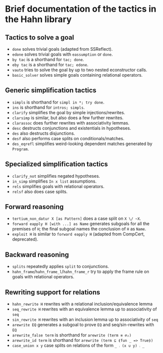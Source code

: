 # Brief documentation of the tactics in the Hahn library

## Tactics to solve a goal

- `done` solves trivial goals (adapted from SSReflect).
- `edone` solves trivial goals with `eassumption` or `done`.
- `by tac` is a shorthand for `tac; done`.
- `eby tac` is a shorthand for `tac; edone`.
- `vauto` tries to solve the goal by up to two nested econstructor calls.
- `basic_solver` solves simple goals containing relational operators.

## Generic simplification tactics

- `simpls` is shorthand for `simpl in *; try done`.
- `ins` is shorthand for `intros; simpls`.
- `clarify` simplifies the goal by simple injections/rewrites.
- `clarsimp` is similar, but also does a few further rewrites.
- `clarassoc` does further rewrites with associativity lemmas.
- `desc` destructs conjunctions and existentials in hypotheses.
- `des` also destructs disjunctions.
- `desf` also performs case splits on conditionals/matches.
- `des_eqrefl` simplifies weird-looking dependent matches generated by `Program`.

## Specialized simplification tactics

- `clarify_not` simplifies negated hypotheses.
- `in_simp` simplifies `In x list` assumptions.
- `rels` simplifies goals with relational operators.
- `relsf` also does case splits.

## Forward reasoning 

- `tertium_non_datur X [as Pattern]` does a case split on `X \/ ~X`.
- `forward eapply H [with ...] as Name` generates subgoals for all the premises of `H`;
  the final subgoal names the conclusion of `H` as `Name`.
- `exploit H` is similar to `forward eapply H` (adapted from CompCert, deprecated).

## Backward reasoning 

- `splits` repeatedly applies `split` to conjunctions.
- `hahn_frame`/`hahn_frame_l`/`hahn_frame_r` try to apply the frame rule on goals with relational operators.

## Rewriting support for relations

- `hahn_rewrite H` rewrites with a relational inclusion/equivalence lemma
- `seq_rewrite H` rewrites with an equivalence lemma up to associativity of `seq`
- `sin_rewrite H` rewrites with an inclusion lemma up to associativity of `seq`
- `arewrite EQ` generates a subgoal to prove `EQ` and seq/sin-rewrites with `EQ`
- `arewrite_false term` is shorthand for `arewrite (term ≡ ∅₂)`
- `arewrite_id term` is shorthand for `arewrite (term ⊆ ⦗fun _ => True⦘)`
- `case_union x y` case splits on relations of the form `_ ⨾ (x ∪ y) ⨾ _`
